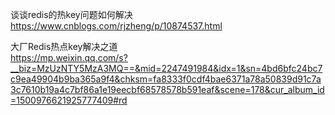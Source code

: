 谈谈redis的热key问题如何解决  
https://www.cnblogs.com/rjzheng/p/10874537.html
  
大厂Redis热点key解决之道   
https://mp.weixin.qq.com/s?__biz=MzUzNTY5MzA3MQ==&mid=2247491984&idx=1&sn=4bd6bfc24bc7c9ea49904b9ba365a9f4&chksm=fa8333f0cdf4bae6371a78a50839d91c7a3c7610b19a4c7bf86a1e19eecbf68578578b591eaf&scene=178&cur_album_id=1500976621925777409#rd
  